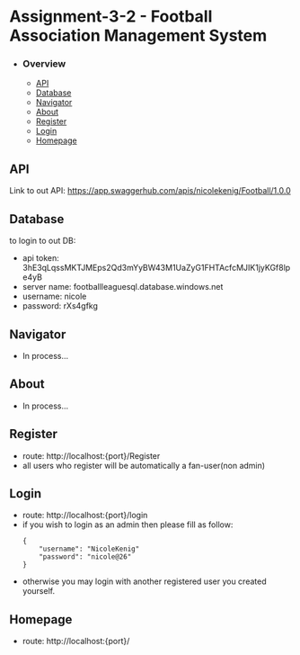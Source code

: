 # Assignment-3-2 - Football Association Management System

- ### Overview
  - [API](#api)
  - [Database](#database)
  - [Navigator](#navigator)
  - [About](#about)
  - [Register](#register)
  - [Login](#login)
  - [Homepage](#homepage)

 
## API
 Link to out API:
 https://app.swaggerhub.com/apis/nicolekenig/Football/1.0.0
## Database
 to login to out DB:
- api token: 3hE3qLqssMKTJMEps2Qd3mYyBW43M1UaZyG1FHTAcfcMJIK1jyKGf8lpe4yB
- server name: footballleaguesql.database.windows.net
- username: nicole
- password: rXs4gfkg

## Navigator
- In process...

## About
- In process...

## Register
- route: http://localhost:{port}/Register
- all users who register will be automatically a fan-user(non admin)

## Login
- route: http://localhost:{port}/login
- if you wish to login as an admin then please fill as follow:
    ```
    {
        "username": "NicoleKenig"
        "password": "nicole@26"
    }
    ``` 
- otherwise you may login with another registered user you created yourself.

## Homepage
- route: http://localhost:{port}/
